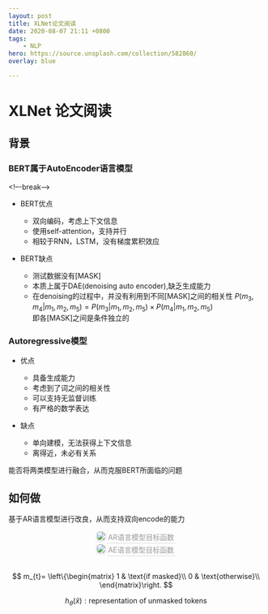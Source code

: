 ```yaml
---
layout: post
title: XLNet论文阅读
date: 2020-08-07 21:11 +0800
tags:
    - NLP
hero: https://source.unsplash.com/collection/582860/
overlay: blue

---
```



<!--enable mathjax-->
<head>
    <script src="https://cdn.mathjax.org/mathjax/latest/MathJax.js?config=TeX-AMS-MML_HTMLorMML" type="text/javascript"></script>
    <script type="text/x-mathjax-config">
        MathJax.Hub.Config({
            tex2jax: {
            skipTags: ['script', 'noscript', 'style', 'textarea', 'pre'],
            inlineMath: [['$','$']]
            }
        });
    </script>
</head>

# XLNet 论文阅读

## 背景

### BERT属于AutoEncoder语言模型
<!–-break-–>
- BERT优点
    - 双向编码，考虑上下文信息
    - 使用self-attention，支持并行
    - 相较于RNN，LSTM，没有梯度累积效应

- BERT缺点
    - 测试数据没有\[MASK\]
    - 本质上属于DAE(denoising auto encoder),缺乏生成能力
    - 在denoising的过程中，并没有利用到不同\[MASK\]之间的相关性
    $P(m_{3},m_{4}|m_{1},m_{2},m_{5})=P(m_{3}|m_{1},m_{2},m_{5})\times P(m_{4}|m_{1},m_{2},m_{5})$
    <br>即各\[MASK\]之间是条件独立的
    
### Autoregressive模型
- 优点
    - 具备生成能力
    - 考虑到了词之间的相关性
    - 可以支持无监督训练
    - 有严格的数学表达
    
- 缺点
    - 单向建模，无法获得上下文信息
    - 离得近，未必有关系
    
能否将两类模型进行融合，从而克服BERT所面临的问题

## 如何做

基于AR语言模型进行改良，从而支持双向encode的能力

<center>
    <img style="border-radius: 0.3125em;
    box-shadow: 0 2px 4px 0 rgba(34,36,38,.12),0 2px 10px 0 rgba(34,36,38,.08);" 
    src="2020-08-07-xlnet/AR-objective.jpg">
    <div style="color:orange; border-bottom: 1px solid #d9d9d9;
    display: inline-block;
    color: #999;
    padding: 2px;">AR语言模型目标函数</div>
</center>

<center>
    <img style="border-radius: 0.3125em;
    box-shadow: 0 2px 4px 0 rgba(34,36,38,.12),0 2px 10px 0 rgba(34,36,38,.08);" 
    src="2020-08-07-xlnet/AE-objective-1.jpg">
    <div style="color:orange; border-bottom: 1px solid #d9d9d9;
    display: inline-block;
    color: #999;
    padding: 2px;">AE语言模型目标函数</div>
    <br><br>
</center>

$$
m_{t}=
\left\{\begin{matrix}
1 & \text{if masked}\\
0 & \text{otherwise}\\
\end{matrix}\right.
$$

$$h_{\theta }\left ( \hat{x}\right ):\text{representation of unmasked tokens}$$
